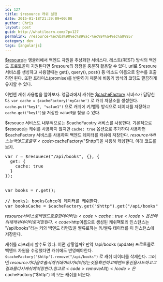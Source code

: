 ```yaml
---
id: 127
title: $resource 캐쉬 설정
date: 2015-01-18T21:39:09+00:00
author: Chris
layout: post
guid: http://whatilearn.com/?p=127
permalink: /resource-%ec%ba%90%ec%89%ac-%ec%84%a4%ec%a0%95/
category: dev
tags: [angularjs]
---
```

<a href="https://docs.angularjs.org/api/ngResource/service/$resource">$resoure</a>는 앵귤러에서 백엔드 자원을 추상화한 서비스다. 레스트(REST) 방식의 백엔드 프로토콜이 지원된다면 $resoure의 장점을 충분히 활용할 수 있다. url로 $resoure 서비스를 생성하고 사용할때는 get(), query(), post() 등 메소드 이름으로 함수를 호출하면 된다. 또한 프라미스(promise)를 반환하기 때문에 비동기 방식의 코딩도 깔끔하게 유지할 수 있다.

이번엔 캐쉬 사용법을 알아보자. 앵귤러에서 캐쉬는 <a href="https://docs.angularjs.org/api/ng/service/$cacheFactory">$cacheFactory</a> 서비스가 담당한다. <code>var cache = $cacheFactory('myCache')</code> 로 캐쉬 저장소를 생성한다. <code>cache.put("key1", "value1")</code> 으로 캐쉬에 키/밸류 방식으로 데이터를 저장하고 <code>cache.get("key1")</code>을 저장한 value1을 찾을 수 있다.

$resouce 서비스도 내부적으로는 $cacheFacotry 서비스를 사용한다. 기본적으로 $resouce는 캐쉬를 사용하지 않지만 <code>cache: true</code> 옵션으로 추가하여 사용하면 $cacheFactory 서비스를 사용하여 백엔드 데이터를 캐쉬에 저장한다. $resource 서비스는 백엔드 호출후 <code>$cacheFactory("$http")</code>을 사용해 캐슁한다. 아래 코드를 보자.

<pre class="lang:js decode:true">var r = $resouece("/api/books", {}, {
  get: {
    cache: true
  }
});


var books = r.get();

// books는 booksCahce에 데이터를 캐쉬한다.
var booksCache = $cacheFactory.get("$http").get("/api/books");
</pre>

$resource 서비스로 백엔드 호출한 데이터는 <code>cache: true</code> 옵션에 의해 캐쉬 데이터로 저장된다. <code>$http</code>이름으로 생성된 캐쉬팩토리 인스턴스는 "/api/books"라는 키와 백엔드 리턴값을 밸류로하는 키/밸류 데이터를 이 인스턴스에 저장한다.

캐쉬를 리프레시 할수도 있다. 어떤 상황일까? 만약 /api/books (update) 프로토콜로 백엔드 자원을 수정했다면 캐쉬에도 반영해야한다. <code>$cacheFactory("$http").remove("/api/books")</code> 로 캐쉬 데이터를 삭제한다. 그러면 $resource가 다음 호출시 캐쉬 데이터가 비어있는 것을 확인하고 백엔드 통신을 시도하고 그 결과를 다시 캐쉬에 저장한다. 참고로 <code>removeAll()</code>은 $cacheFactory("$http") 의 모든 캐쉬를 비운다.

&nbsp;

